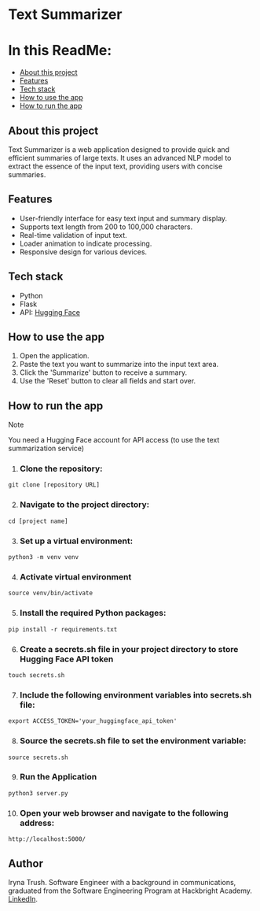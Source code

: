 # Text Summarizer
# In this ReadMe:
- [About this project](#about-this-project)
- [Features](#features)
- [Tech stack](#tech-stack)
- [How to use the app](#how-to-use-the-app)
- [How to run the app](#how-to-run-the-app)

## About this project

Text Summarizer is a web application designed to provide quick and efficient summaries of large texts. It uses an advanced NLP model to extract the essence of the input text, providing users with concise summaries.

## Features

- User-friendly interface for easy text input and summary display.
- Supports text length from 200 to 100,000 characters.
- Real-time validation of input text.
- Loader animation to indicate processing.
- Responsive design for various devices.

## Tech stack
 - Python
 - Flask
 - API:
     [Hugging Face](https://huggingface.co/)

## How to use the app
1. Open the application.
2. Paste the text you want to summarize into the input text area.
3. Click the 'Summarize' button to receive a summary.
4. Use the 'Reset' button to clear all fields and start over.


## How to run the app

 > [!NOTE]
> You need a Hugging Face account for API access (to use the text summarization service)
 

1.  ### Clone the repository:
```
git clone [repository URL]
```   
2.  ### Navigate to the project directory:
```
cd [project name]
```
3. ### Set up a virtual environment:
```
python3 -m venv venv
```
4. ### Activate virtual environment
```
source venv/bin/activate
```
5. ### Install the required Python packages:
```
pip install -r requirements.txt
```
6. ###  Create a secrets.sh file in your project directory to store  Hugging Face API token
```
touch secrets.sh
```

7. ### Include the following environment variables into secrets.sh file:
```
export ACCESS_TOKEN='your_huggingface_api_token'
```
8. ### Source the secrets.sh file to set the environment variable:
```
source secrets.sh
```
 9. ### Run the Application
```
python3 server.py
```
10. ### Open your web browser and navigate to the following address:
```
http://localhost:5000/
```

## Author

Iryna Trush. Software Engineer with a background in communications, graduated from the Software Engineering Program at Hackbright Academy. [LinkedIn](https://www.linkedin.com/in/trushmi/). 
